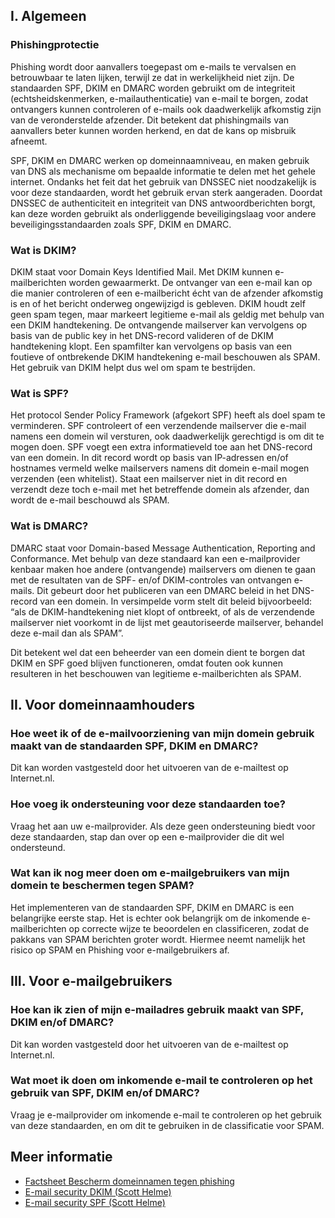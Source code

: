 ## I. Algemeen

### Phishingprotectie
Phishing wordt door aanvallers toegepast om e-mails te vervalsen en betrouwbaar te laten lijken, terwijl ze dat in werkelijkheid niet zijn. De standaarden SPF, DKIM en DMARC worden gebruikt om de integriteit (echtsheidskenmerken, e-mailauthenticatie) van e-mail te borgen, zodat ontvangers kunnen controleren of e-mails ook daadwerkelijk afkomstig zijn van de veronderstelde afzender. Dit betekent dat phishingmails van aanvallers beter kunnen worden herkend, en dat de kans op misbruik afneemt.

SPF, DKIM en DMARC werken op domeinnaamniveau, en maken gebruik van DNS als mechanisme om bepaalde informatie te delen met het gehele internet. Ondanks het feit dat het gebruik van DNSSEC niet noodzakelijk is voor deze standaarden, wordt het gebruik ervan sterk aangeraden. Doordat DNSSEC de authenticiteit en integriteit van DNS antwoordberichten borgt, kan deze worden gebruikt als onderliggende beveiligingslaag voor andere beveiligingsstandaarden zoals SPF, DKIM en DMARC.

### Wat is DKIM?
DKIM staat voor Domain Keys Identified Mail. Met DKIM kunnen e-mailberichten worden gewaarmerkt. De ontvanger van een e-mail kan op die manier controleren of een e-mailbericht écht van de afzender afkomstig is en of het bericht onderweg ongewijzigd is gebleven. DKIM houdt zelf geen spam tegen, maar markeert legitieme e-mail als geldig met behulp van een DKIM handtekening. De ontvangende mailserver kan vervolgens op basis van de public key in het DNS-record valideren of de DKIM handtekening klopt. Een spamfilter kan vervolgens op basis van een foutieve of ontbrekende DKIM handtekening e-mail beschouwen als SPAM. Het gebruik van DKIM helpt dus wel om spam te bestrijden.

### Wat is SPF?
Het protocol Sender Policy Framework (afgekort SPF) heeft als doel spam te verminderen. SPF controleert of een verzendende mailserver die e-mail namens een domein wil versturen, ook daadwerkelijk gerechtigd is om dit te mogen doen. SPF voegt een extra informatieveld toe aan het DNS-record van een domein. In dit record wordt op basis van IP-adressen en/of hostnames vermeld welke mailservers namens dit domein e-mail mogen verzenden (een whitelist). Staat een mailserver niet in dit record en verzendt deze toch e-mail met het betreffende domein als afzender, dan wordt de e-mail beschouwd als SPAM.

### Wat is DMARC?
DMARC staat voor Domain-based Message Authentication, Reporting and Conformance. Met behulp van deze standaard kan een e-mailprovider kenbaar maken hoe andere (ontvangende) mailservers om dienen te gaan met de resultaten van de SPF- en/of DKIM-controles van ontvangen e-mails. Dit gebeurt door het publiceren van een DMARC beleid in het DNS-record van een domein. In versimpelde vorm stelt dit beleid bijvoorbeeld: “als de DKIM-handtekening niet klopt of ontbreekt, of als de verzendende mailserver niet voorkomt in de lijst met geautoriseerde mailserver, behandel deze e-mail dan als SPAM”.

Dit betekent wel dat een beheerder van een domein dient te borgen dat DKIM en SPF goed blijven functioneren, omdat fouten ook kunnen resulteren in het beschouwen van legitieme e-mailberichten als SPAM.

## II. Voor domeinnaamhouders
### Hoe weet ik of de e-mailvoorziening van mijn domein gebruik maakt van de standaarden SPF, DKIM en DMARC?
Dit kan worden vastgesteld door het uitvoeren van de e-mailtest op Internet.nl.

### Hoe voeg ik ondersteuning voor deze standaarden toe?
Vraag het aan uw e-mailprovider. Als deze geen ondersteuning biedt voor deze standaarden, stap dan over op een e-mailprovider die dit wel ondersteund.

### Wat kan ik nog meer doen om e-mailgebruikers van mijn domein te beschermen tegen SPAM?
Het implementeren van de standaarden SPF, DKIM en DMARC is een belangrijke eerste stap. Het is echter ook belangrijk om de inkomende e-mailberichten op correcte wijze te beoordelen en classificeren, zodat de pakkans van SPAM berichten groter wordt. Hiermee neemt namelijk het risico op SPAM en Phishing voor e-mailgebruikers af.


## III. Voor e-mailgebruikers

### Hoe kan ik zien of mijn e-mailadres gebruik maakt van SPF, DKIM en/of DMARC?
Dit kan worden vastgesteld door het uitvoeren van de e-mailtest op Internet.nl.

### Wat moet ik doen om inkomende e-mail te controleren op het gebruik van SPF, DKIM en/of DMARC?
Vraag je e-mailprovider om inkomende e-mail te controleren op het gebruik van deze standaarden, en om dit te gebruiken in de classificatie voor SPAM.

## Meer informatie
* [Factsheet Bescherm domeinnamen tegen phishing](https://www.ncsc.nl/actueel/factsheets/factsheet-bescherm-domeinnamen-tegen-phishing.html)
* [E-mail security DKIM (Scott Helme)](https://scotthelme.co.uk/email-security-dkim/)
* [E-mail security SPF (Scott Helme)](https://scotthelme.co.uk/email-security-spf/)
